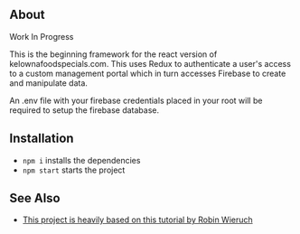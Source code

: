 ## About

Work In Progress

This is the beginning framework for the react version of kelownafoodspecials.com. This uses Redux to authenticate a user's access to a custom management portal which in turn accesses Firebase to create and manipulate data.

An .env file with your firebase credentials placed in your root will be required to setup the firebase database.

## Installation

* `npm i` installs the dependencies
* `npm start` starts the project

## See Also

* [This project is heavily based on this tutorial by Robin Wieruch](https://www.robinwieruch.de/complete-firebase-authentication-react-tutorial/)